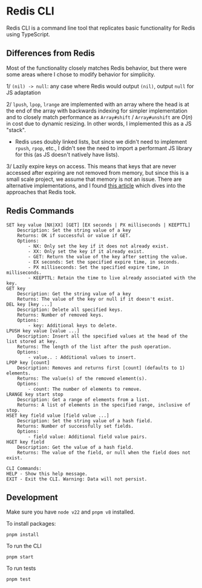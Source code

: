 # Redis CLI

Redis CLI is a command line tool that replicates basic functionality for Redis using TypeScript. 

## Differences from Redis

Most of the functionality closely matches Redis behavior, but there were some areas where I chose to modify behavior for simplicity.

1/ `(nil) -> null`: any case where Redis would output `(nil)`, output `null` for JS adaptation

2/ `lpush`, `lpop`, `lrange` are implemented with an array where the head is at the end of the array with backwards indexing for simpler implementation and to closely match performance as `Array#shift` / `Array#unshift` are $O(n)$ in cost due to dynamic resizing. In other words, I implemented this as a JS "stack".

- Redis uses doubly linked lists, but since we didn't need to implement `rpush`, `rpop`, etc., I didn't see the need to import a performant JS library for this (as JS doesn't natively have lists).

3/ Lazily expire keys on access. This means that keys that are never accessed after expiring are not removed from memory, but since this is a small scale project, we assume that memory is not an issue. There are alternative implementations, and I found [this article](https://www.pankajtanwar.in/blog/how-redis-expires-keys-a-deep-dive-into-how-ttl-works-internally-in-redis) which dives into the approaches that Redis took.



## Redis Commands
```
SET key value [NX|XX] [GET] [EX seconds | PX milliseconds | KEEPTTL]  
    Description: Set the string value of a key
    Returns: OK if successful or value if GET.
    Options:
        - NX: Only set the key if it does not already exist.
        - XX: Only set the key if it already exist.
        - GET: Return the value of the key after setting the value.
        - EX seconds: Set the specified expire time, in seconds.
        - PX milliseconds: Set the specified expire time, in milliseconds.
        - KEEPTTL: Retain the time to live already associated with the key.
GET key                                                     
    Description: Get the string value of a key
    Returns: The value of the key or null if it doesn't exist.
DEL key [key ...]                                           
    Description: Delete all specified keys.
    Returns: Number of removed keys.
    Options:
        - key: Additional keys to delete.
LPUSH key value [value ...]
    Description: Insert all the specified values at the head of the list stored at key.
    Returns: The length of the list after the push operation.
    Options:
        - value.. : Additional values to insert.
LPOP key [count]
    Description: Removes and returns first [count] (defaults to 1) elements.
    Returns: The value(s) of the removed element(s).
    Options:
        - count: The number of elements to remove.
LRANGE key start stop
    Description: Get a range of elements from a list.
    Returns: A list of elements in the specified range, inclusive of stop.
HSET key field value [field value ...]
    Description: Set the string value of a hash field.
    Returns: Number of successfully set fields.
    Options:
        - field value: Additional field value pairs.
HGET key field
    Description: Get the value of a hash field.
    Returns: The value of the field, or null when the field does not exist.

CLI Commands:
HELP - Show this help message.
EXIT - Exit the CLI. Warning: Data will not persist.
```

## Development

Make sure you have `node v22` and `pnpm v8` installed.

To install packages:
```
pnpm install
```

To run the CLI
```
pnpm start
```

To run tests
```
pnpm test
```